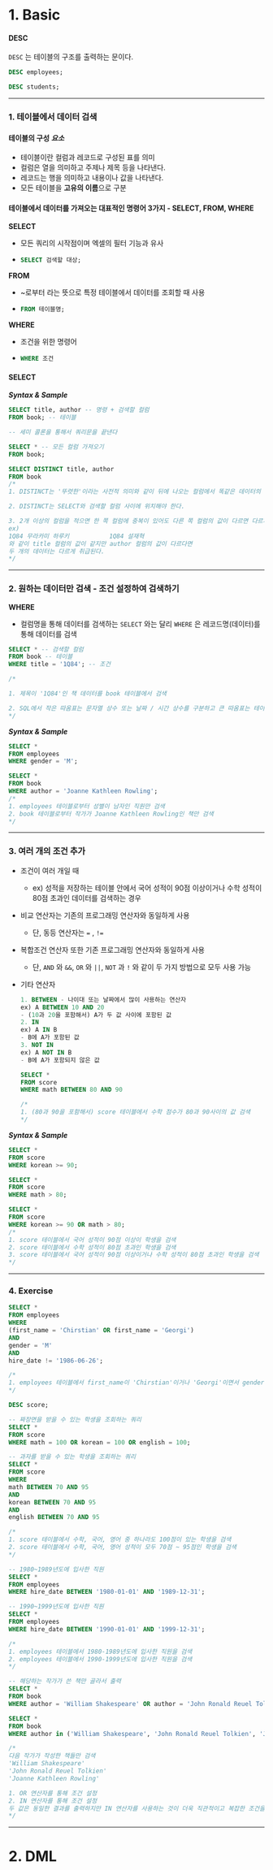 # 1. Basic

#### DESC

`DESC` 는 테이블의 구조를 출력하는 문이다.

```sql
DESC employees;

DESC students;
```

----

### 1. 테이블에서 데이터 검색

#### 테이블의 구성 *요소*

- 테이블이란 컬럼과 레코드로 구성된 표를 의미
- 컬럼은 열을 의미하고 주제나 제목 등을 나타낸다.
- 레코드는 행을 의미하고 내용이나 값을 나타낸다.
- 모든 테이블을 **고유의 이름**으로 구분

#### 테이블에서 데이터를 가져오는 대표적인 명령어 3가지 - SELECT, FROM, WHERE

**SELECT**

- 모든 쿼리의 시작점이며 엑셀의 필터 기능과 유사

- ```sql
  SELECT 검색할 대상;
  ```

**FROM**

- ~로부터 라는 뜻으로 특정 테이블에서 데이터를 조회할 때 사용

- ```sql
  FROM 테이블명;
  ```

**WHERE**

- 조건을 위한 명령어

- ```sql
  WHERE 조건
  ```

#### SELECT

***Syntax & Sample***

```sql
SELECT title, author -- 명령 + 검색할 컬럼
FROM book; -- 테이블

-- 세미 콜론을 통해서 쿼리문을 끝낸다
```

```sql
SELECT * -- 모든 컬럼 가져오기
FROM book;
```

```sql
SELECT DISTINCT title, author
FROM book
/*
1. DISTINCT는 '뚜렷한'이라는 사전적 의미와 같이 뒤에 나오는 컬럼에서 똑같은 데이터의 중복을 제거하고 보여준다. 다시 말해, DISTINCT는 중복을 제거하기 위해 사용하는 명렬

2. DISTINCT는 SELECT와 검색할 컬럼 사이에 위치해야 한다.

3. 2개 이상의 컬럼을 적으면 한 쪽 컬럼에 중복이 있어도 다른 쪽 컬럼의 값이 다르면 다르게 취급한다.
ex) 
1Q84 무라카미 하루키			1Q84 설재혁
와 같이 title 컬럼의 값이 같지만 author 컬럼의 값이 다르다면 
두 개의 데이터는 다르게 취급된다.
*/
```

----

### 2. 원하는 데이터만 검색 - 조건 설정하여 검색하기

**WHERE**

- 컬럼명을 통해 데이터를 검색하는 `SELECT` 와는 달리 `WHERE` 은 레코드명(데이터)를 통해 데이터를 검색

```sql
SELECT * -- 검색할 컬럼
FROM book -- 테이블
WHERE title = '1Q84'; -- 조건

/*

1. 제목이 '1Q84'인 책 데이터를 book 테이블에서 검색 

2. SQL에서 작은 따옴표는 문자열 상수 또는 날짜 / 시간 상수를 구분하고 큰 따옴표는 테이블 이름 또는 열 이름과 같은 식별자를 구분한다.
*/
```

***Syntax & Sample***

```sql
SELECT *
FROM employees
WHERE gender = 'M';

SELECT *
FROM book
WHERE author = 'Joanne Kathleen Rowling';
/*
1. employees 테이블로부터 성별이 남자인 직원만 검색
2. book 테이블로부터 작가가 Joanne Kathleen Rowling인 책만 검색
*/
```

----

### 3. 여러 개의 조건 추가

- 조건이 여러 개일 때 

  - ex) 성적을 저장하는 테이블 안에서 국어 성적이 90점 이상이거나 수학 성적이 80점 초과인 데이터를 검색하는 경우

- 비교 연산자는 기존의 프로그래밍 연산자와 동일하게 사용

  - 단, 동등 연산자는 `=` ,  `!=` 

- 복합조건 연산자 또한 기존 프로그래밍 연산자와 동일하게 사용

  - 단, `AND` 와 `&&`, `OR` 와 `||`, `NOT` 과 `!` 와 같이 두 가지 방법으로 모두 사용 가능

- 기타 연산자

  ```sql
  1. BETWEEN - 나이대 또는 날짜에서 많이 사용하는 연산자
  ex) A BETWEEN 10 AND 20
  - (10과 20을 포함해서) A가 두 값 사이에 포함된 값
  2. IN
  ex) A IN B
  - B에 A가 포함된 값
  3. NOT IN
  ex) A NOT IN B
  - B에 A가 포함되지 않은 값
  
  SELECT *
  FROM score
  WHERE math BETWEEN 80 AND 90
  
  /*
  1. (80과 90을 포함해서) score 테이블에서 수학 점수가 80과 90사이의 값 검색
  */
  ```

***Syntax & Sample***

```sql
SELECT *
FROM score
WHERE korean >= 90;

SELECT *
FROM score
WHERE math > 80;

SELECT *
FROM score
WHERE korean >= 90 OR math > 80;
/*
1. score 테이블에서 국어 성적이 90점 이상이 학생을 검색
2. score 테이블에서 수학 성적이 80점 초과인 학생을 검색
3. score 테이블에서 국어 성적이 90점 이상이거나 수학 성적이 80점 초과인 학생을 검색
*/
```

----

### 4. Exercise

```sql
SELECT *
FROM employees
WHERE 
(first_name = 'Chirstian' OR first_name = 'Georgi') 
AND 
gender = 'M'
AND 
hire_date != '1986-06-26';

/*
1. employees 테이블에서 first_name이 'Chirstian'이거나 'Georgi'이면서 gender는 남자고 hire_date는 '1986-06-26'이 아닌 데이터
*/
```

```sql
DESC score;

-- 짜장면을 받을 수 있는 학생을 조회하는 쿼리
SELECT *
FROM score
WHERE math = 100 OR korean = 100 OR english = 100;

-- 과자를 받을 수 있는 학생을 조회하는 쿼리
SELECT *
FROM score
WHERE 
math BETWEEN 70 AND 95
AND
korean BETWEEN 70 AND 95
AND
english BETWEEN 70 AND 95

/*
1. score 테이블에서 수학, 국어, 영어 중 하나라도 100점이 있는 학생을 검색
2. score 테이블에서 수학, 국어, 영어 성적이 모두 70점 ~ 95점인 학생을 검색
*/
```

```sql
-- 1980~1989년도에 입사한 직원
SELECT *
FROM employees
WHERE hire_date BETWEEN '1980-01-01' AND '1989-12-31';

-- 1990~1999년도에 입사한 직원
SELECT *
FROM employees
WHERE hire_date BETWEEN '1990-01-01' AND '1999-12-31';

/*
1. employees 테이블에서 1980-1989년도에 입사한 직원을 검색
2. employees 테이블에서 1990-1999년도에 입사한 직원을 검색
*/
```

```sql
-- 해당하는 작가가 쓴 책만 골라서 출력
SELECT *
FROM book
WHERE author = 'William Shakespeare' OR author = 'John Ronald Reuel Tolkien' OR author =  'Joanne Kathleen Rowling'

SELECT *
FROM book
WHERE author in ('William Shakespeare', 'John Ronald Reuel Tolkien', 'Joanne Kathleen Rowling')

/*
다음 작가가 작성한 책들만 검색
'William Shakespeare'
'John Ronald Reuel Tolkien'
'Joanne Kathleen Rowling'

1. OR 연산자를 통해 조건 설정
2. IN 연산자를 통해 조건 설정
두 값은 동일한 결과를 출력하지만 IN 연산자를 사용하는 것이 더욱 직관적이고 복잡한 조건을 설정할 필요도 없다.
*/
```

----

# 2. DML








